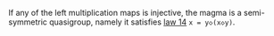 If any of the left multiplication maps is injective, the magma is a semi-symmetric quasigroup, namely it satisfies [law 14](https://teorth.github.io/equational_theories/implications/?14) `x = y◇(x◇y)`.
